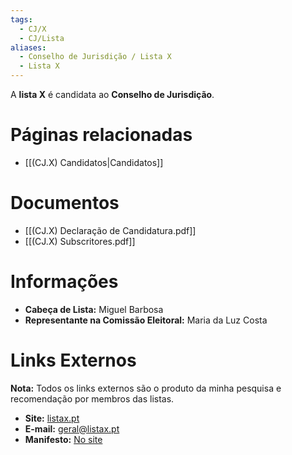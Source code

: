 ```yaml
---
tags:
  - CJ/X
  - CJ/Lista
aliases:
  - Conselho de Jurisdição / Lista X
  - Lista X
---
```

A **lista X** é candidata ao **Conselho de Jurisdição**.

# Páginas relacionadas

- [[(CJ.X) Candidatos|Candidatos]]

# Documentos

- [[(CJ.X) Declaração de Candidatura.pdf]]
- [[(CJ.X) Subscritores.pdf]]

# Informações

- **Cabeça de Lista:** Miguel Barbosa
- **Representante na Comissão Eleitoral:** Maria da Luz Costa

# Links Externos

**Nota:** Todos os links externos são o produto da minha pesquisa e recomendação por membros das listas.

- **Site:** [listax.pt](https://listax.pt)
- **E-mail:** [geral@listax.pt](mailto:geral@listax.pt)
- **Manifesto:** [No site](https://listax.pt/manifesto-cj/)